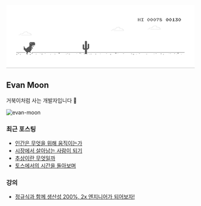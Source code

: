 ![dino.gif](./dino.gif)

## Evan Moon

거북이처럼 사는 개발자입니다 🐢

<img src="https://komarev.com/ghpvc/?username=evan-moon&label=Profile%20views&color=0e75b6&style=flat" alt="evan-moon" />

### 최근 포스팅

<!-- BLOG-POST-LIST:START -->
- [인간은 무엇을 위해 움직이는가](https://evan-moon.github.io/2023/10/03/how-to-be-a-better-leader/)
- [시장에서 살아남는 사람이 되기](https://evan-moon.github.io/2023/05/07/improve-my-career/)
- [추상이란 무엇일까](https://evan-moon.github.io/2023/01/15/what-is-abstract/)
- [토스에서의 시간을 돌아보며](https://evan-moon.github.io/2022/05/07/toss-retrospective/)
<!-- BLOG-POST-LIST:END -->

### 강의
- [정규식과 함께 생산성 200%, 2x 엔지니어가 되어보자!](https://www.inflearn.com/course/실무-정규식?inst=2abd2192)
